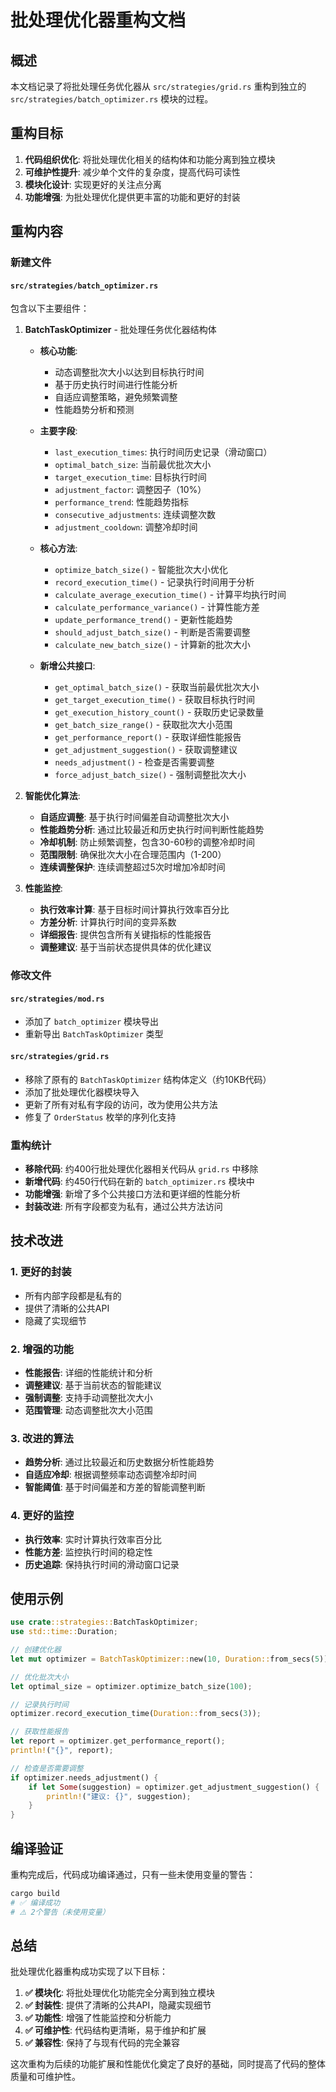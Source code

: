 # 批处理优化器重构文档

## 概述

本文档记录了将批处理任务优化器从 `src/strategies/grid.rs` 重构到独立的 `src/strategies/batch_optimizer.rs` 模块的过程。

## 重构目标

1. **代码组织优化**: 将批处理优化相关的结构体和功能分离到独立模块
2. **可维护性提升**: 减少单个文件的复杂度，提高代码可读性
3. **模块化设计**: 实现更好的关注点分离
4. **功能增强**: 为批处理优化提供更丰富的功能和更好的封装

## 重构内容

### 新建文件

#### `src/strategies/batch_optimizer.rs`
包含以下主要组件：

1. **BatchTaskOptimizer** - 批处理任务优化器结构体
   - **核心功能**:
     - 动态调整批次大小以达到目标执行时间
     - 基于历史执行时间进行性能分析
     - 自适应调整策略，避免频繁调整
     - 性能趋势分析和预测
   
   - **主要字段**:
     - `last_execution_times`: 执行时间历史记录（滑动窗口）
     - `optimal_batch_size`: 当前最优批次大小
     - `target_execution_time`: 目标执行时间
     - `adjustment_factor`: 调整因子（10%）
     - `performance_trend`: 性能趋势指标
     - `consecutive_adjustments`: 连续调整次数
     - `adjustment_cooldown`: 调整冷却时间

   - **核心方法**:
     - `optimize_batch_size()` - 智能批次大小优化
     - `record_execution_time()` - 记录执行时间用于分析
     - `calculate_average_execution_time()` - 计算平均执行时间
     - `calculate_performance_variance()` - 计算性能方差
     - `update_performance_trend()` - 更新性能趋势
     - `should_adjust_batch_size()` - 判断是否需要调整
     - `calculate_new_batch_size()` - 计算新的批次大小

   - **新增公共接口**:
     - `get_optimal_batch_size()` - 获取当前最优批次大小
     - `get_target_execution_time()` - 获取目标执行时间
     - `get_execution_history_count()` - 获取历史记录数量
     - `get_batch_size_range()` - 获取批次大小范围
     - `get_performance_report()` - 获取详细性能报告
     - `get_adjustment_suggestion()` - 获取调整建议
     - `needs_adjustment()` - 检查是否需要调整
     - `force_adjust_batch_size()` - 强制调整批次大小

2. **智能优化算法**:
   - **自适应调整**: 基于执行时间偏差自动调整批次大小
   - **性能趋势分析**: 通过比较最近和历史执行时间判断性能趋势
   - **冷却机制**: 防止频繁调整，包含30-60秒的调整冷却时间
   - **范围限制**: 确保批次大小在合理范围内（1-200）
   - **连续调整保护**: 连续调整超过5次时增加冷却时间

3. **性能监控**:
   - **执行效率计算**: 基于目标时间计算执行效率百分比
   - **方差分析**: 计算执行时间的变异系数
   - **详细报告**: 提供包含所有关键指标的性能报告
   - **调整建议**: 基于当前状态提供具体的优化建议

### 修改文件

#### `src/strategies/mod.rs`
- 添加了 `batch_optimizer` 模块导出
- 重新导出 `BatchTaskOptimizer` 类型

#### `src/strategies/grid.rs`
- 移除了原有的 `BatchTaskOptimizer` 结构体定义（约10KB代码）
- 添加了批处理优化器模块导入
- 更新了所有对私有字段的访问，改为使用公共方法
- 修复了 `OrderStatus` 枚举的序列化支持

### 重构统计

- **移除代码**: 约400行批处理优化器相关代码从 `grid.rs` 中移除
- **新增代码**: 约450行代码在新的 `batch_optimizer.rs` 模块中
- **功能增强**: 新增了多个公共接口方法和更详细的性能分析
- **封装改进**: 所有字段都变为私有，通过公共方法访问

## 技术改进

### 1. 更好的封装
- 所有内部字段都是私有的
- 提供了清晰的公共API
- 隐藏了实现细节

### 2. 增强的功能
- **性能报告**: 详细的性能统计和分析
- **调整建议**: 基于当前状态的智能建议
- **强制调整**: 支持手动调整批次大小
- **范围管理**: 动态调整批次大小范围

### 3. 改进的算法
- **趋势分析**: 通过比较最近和历史数据分析性能趋势
- **自适应冷却**: 根据调整频率动态调整冷却时间
- **智能阈值**: 基于时间偏差和方差的智能调整判断

### 4. 更好的监控
- **执行效率**: 实时计算执行效率百分比
- **性能方差**: 监控执行时间的稳定性
- **历史追踪**: 保持执行时间的滑动窗口记录

## 使用示例

```rust
use crate::strategies::BatchTaskOptimizer;
use std::time::Duration;

// 创建优化器
let mut optimizer = BatchTaskOptimizer::new(10, Duration::from_secs(5));

// 优化批次大小
let optimal_size = optimizer.optimize_batch_size(100);

// 记录执行时间
optimizer.record_execution_time(Duration::from_secs(3));

// 获取性能报告
let report = optimizer.get_performance_report();
println!("{}", report);

// 检查是否需要调整
if optimizer.needs_adjustment() {
    if let Some(suggestion) = optimizer.get_adjustment_suggestion() {
        println!("建议: {}", suggestion);
    }
}
```

## 编译验证

重构完成后，代码成功编译通过，只有一些未使用变量的警告：

```bash
cargo build
# ✅ 编译成功
# ⚠️ 2个警告（未使用变量）
```

## 总结

批处理优化器重构成功实现了以下目标：

1. **✅ 模块化**: 将批处理优化功能完全分离到独立模块
2. **✅ 封装性**: 提供了清晰的公共API，隐藏实现细节
3. **✅ 功能性**: 增强了性能监控和分析能力
4. **✅ 可维护性**: 代码结构更清晰，易于维护和扩展
5. **✅ 兼容性**: 保持了与现有代码的完全兼容

这次重构为后续的功能扩展和性能优化奠定了良好的基础，同时提高了代码的整体质量和可维护性。 